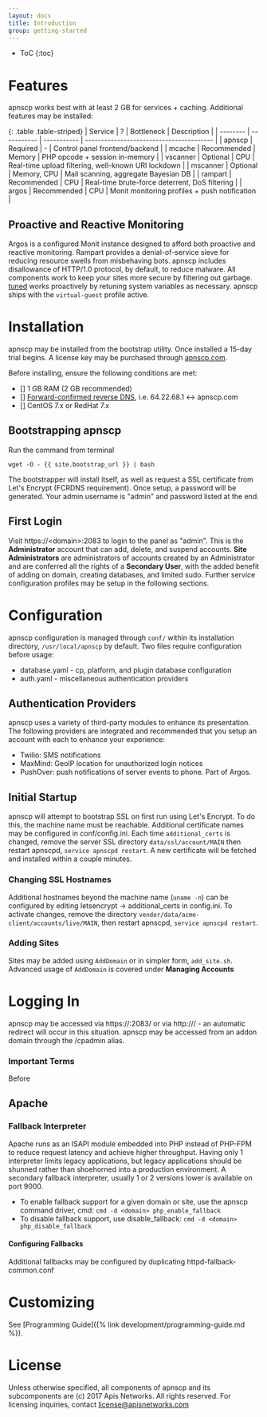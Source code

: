 ```yaml
---
layout: docs
title: Introduction
group: getting-started
---
```

* ToC
{:toc} 

# Features

apnscp works best with at least 2 GB for services + caching. Additional features may be installed:

{: .table .table-striped}
| Service  | ?           | Bottleneck  | Description                              |
| -------- | ----------- | ----------- | ---------------------------------------- |
| apnscp   | Required    | -           | Control panel frontend/backend           |
| mcache   | Recommended | Memory      | PHP opcode + session in-memory           |
| vscanner | Optional    | CPU         | Real-time upload filtering, well-known URI lockdown |
| mscanner | Optional    | Memory, CPU | Mail scanning, aggregate Bayesian DB     |
| rampart  | Recommended | CPU         | Real-time brute-force deterrent, DoS filtering |
| argos    | Recommended | CPU         | Monit monitoring profiles + push notification |


## Proactive and Reactive Monitoring

Argos is a configured Monit instance designed to afford both proactive and reactive monitoring. Rampart provides a denial-of-service sieve for reducing resource swells from misbehaving bots. apnscp includes disallowance of HTTP/1.0 protocol, by default, to reduce malware. All components work to keep your sites more secure by filtering out garbage. [tuned](https://access.redhat.com/documentation/en-US/Red_Hat_Enterprise_Linux/6/html/Power_Management_Guide/Tuned.html) works proactively by retuning system variables as necessary. apnscp ships with the `virtual-guest` profile active.

# Installation

apnscp may be installed from the bootstrap utility. Once installed a 15-day trial begins. A license key may be purchased through [apnscp.com](https://apnscp.com). 

Before installing, ensure the following conditions are met:

- [] 1 GB RAM (2 GB recommended)
- [] [Forward-confirmed reverse DNS](https://en.wikipedia.org/wiki/Forward-confirmed_reverse_DNS), i.e. 64.22.68.1 <-> apnscp.com
- [] CentOS 7.x or RedHat 7.x

## Bootstrapping apnscp

Run the command from terminal

```shell
wget -O - {{ site.bootstrap_url }} | bash
```

The bootstrapper will install itself, as well as request a SSL certificate from Let's Encrypt (FCRDNS requirement). Once setup, a password will be generated. Your admin username is "admin" and password listed at the end.

## First Login

Visit https://\<domain\>:2083 to login to the panel as "admin". This is the **Administrator** account that can add, delete, and suspend accounts. **Site Administrators** are administrators of accounts created by an Administrator and are conferred all the rights of a **Secondary User**, with the added benefit of adding on domain, creating databases, and limited sudo. Further service configuration profiles may be setup in the following sections.

# Configuration
apnscp configuration is managed through `conf/` within its installation directory, `/usr/local/apnscp` by default. Two files require configuration before usage:
* database.yaml - cp, platform, and plugin database configuration
* auth.yaml - miscellaneous authentication providers

## Authentication Providers
apnscp uses a variety of third-party modules to enhance its presentation. The following providers are integrated and recommended that you setup an account with each to enhance your experience:
* Twilio: SMS notifications
* MaxMind: GeoIP location for unauthorized login notices
* PushOver: push notifications of server events to phone. Part of Argos.



## Initial Startup
apnscp will attempt to bootstrap SSL on first run using Let's Encrypt. To do this, the machine name must be reachable. Additional certificate names may be configured in conf/config.ini. Each time `additional_certs` is changed, remove the server SSL directory `data/ssl/account/MAIN` then restart apnscpd, `service apnscpd restart`. A new certificate will be fetched and installed within a couple minutes.

### Changing SSL Hostnames
Additional hostnames beyond the machine name (`uname -n`) can be configured by editing letsencrypt -> additional_certs in config.ini. To activate changes, remove the directory `vendor/data/acme-client/accounts/live/MAIN`, then restart apnscpd, `service apnscpd restart`.

### Adding Sites

Sites may be added using `AddDomain` or in simpler form, `add_site.sh`. Advanced usage of `AddDomain` is covered under **Managing Accounts**

# Logging In

apnscp may be accessed via https://<server>:2083/ or via http://<server>/ - an automatic redirect will occur in this situation. apnscp may be accessed from an addon domain through the /cpadmin alias.

### Important Terms

Before 

## Apache
### Fallback Interpreter
Apache runs as an ISAPI module embedded into PHP instead of PHP-FPM to reduce request latency and achieve higher throughput. Having only 1 interpreter limits legacy applications, but legacy applications should be shunned rather than shoehorned into a production environment. A secondary fallback interpreter, usually 1 or 2 versions lower is available on port 9000. 

* To enable fallback support for a given domain or site, use the apnscp command driver, cmd:
  `cmd -d <domain> php_enable_fallback`
* To disable fallback support, use disable_fallback:
  `cmd -d <domain> php_disable_fallback`

#### Configuring Fallbacks
Additional fallbacks may be configured by duplicating httpd-fallback-common.conf

# Customizing

See [Programming Guide]({% link development/programming-guide.md %}).

# License

Unless otherwise specified, all components of apnscp and its subcomponents are (c) 2017 Apis Networks. All rights reserved. For licensing inquiries, contact license@apisnetworks.com